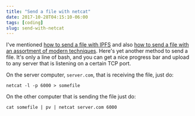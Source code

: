 ```yaml
---
title: "Send a file with netcat"
date: 2017-10-28T04:15:10-06:00
tags: [coding]
slug: send-with-netcat
---
```


I've mentioned [how to send a file with IPFS](/ipfs-transfer/) and also [how to send a file with an assortment of modern techniques](/sending-a-file/). Here's yet another method to send a file. It's only a line of bash, and you can get a nice progress bar and upload to any server that is listening on a certain TCP port.

On the server computer, `server.com`, that is receiving the file, just do:

```
netcat -l -p 6000 > somefile
```


On the other computer that is sending the file just do:

```
cat somefile | pv | netcat server.com 6000
```
